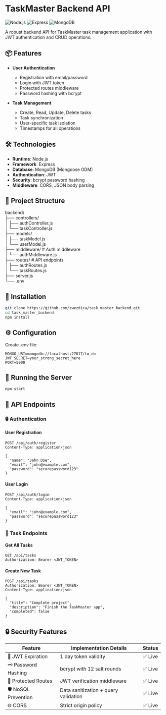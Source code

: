 # TaskMaster Backend API

![Node.js](https://img.shields.io/badge/Node.js-18.x-green)
![Express](https://img.shields.io/badge/Express-4.x-lightgrey)
![MongoDB](https://img.shields.io/badge/MongoDB-6.x-green)

A robust backend API for TaskMaster task management application with JWT authentication and CRUD operations.

## 📦 Features

- **User Authentication**
  - Registration with email/password
  - Login with JWT token
  - Protected routes middleware
  - Password hashing with bcrypt

- **Task Management**
  - Create, Read, Update, Delete tasks
  - Task synchronization
  - User-specific task isolation
  - Timestamps for all operations

## 🛠 Technologies

- **Runtime**: Node.js
- **Framework**: Express
- **Database**: MongoDB (Mongoose ODM)
- **Authentication**: JWT
- **Security**: bcrypt password hashing
- **Middleware**: CORS, JSON body parsing

## 📂 Project Structure
backend/    
├── controllers/    
│ ├── authController.js    
│ └── taskController.js    
├── models/    
│ ├── taskModel.js    
│ └── userModel.js    
├── middleware/ # Auth middleware    
│ └── authMiddleware.js    
├── routes/ # API endpoints    
│ ├── authRoutes.js    
│ └── taskRoutes.js    
├── server.js     
└── .env     


## 🚀 Installation



```bash
git clone https://github.com/zwezdica/task_master_backend.git
cd task_master_backend
npm install
```

## ⚙️ Configuration

Create .env file:

```env
MONGO_URI=mongodb://localhost:27017/to_do
JWT_SECRET=your_strong_secret_here
PORT=5000
```

## 🏃 Running the Server

```bash
npm start
```

## 📡 API Endpoints

### 🔒 Authentication

#### User Registration
```http
POST /api/auth/register
Content-Type: application/json

{
  "name": "John Doe",
  "email": "john@example.com",
  "password": "securepassword123"
}
```

#### User Login
```http
POST /api/auth/login
Content-Type: application/json

{
  "email": "john@example.com",
  "password": "securepassword123"
}
```

### 📝 Task Endpoints

#### Get All Tasks
```http
GET /api/tasks
Authorization: Bearer <JWT_TOKEN>
```

#### Create New Task
```http
POST /api/tasks
Authorization: Bearer <JWT_TOKEN>
Content-Type: application/json

{
  "title": "Complete project",
  "description": "Finish the TaskMaster app", 
  "completed": false
}
```




## 🔒 Security Features

| Feature               | Implementation Details                  | Status  |
|-----------------------|----------------------------------------|---------|
| 🔐 JWT Expiration     | 1 day token validity                   | ✅ Live |
| 🗝️ Password Hashing   | bcrypt with 12 salt rounds             | ✅ Live |
| 🚧 Protected Routes   | JWT verification middleware            | ✅ Live |
| 🛡️ NoSQL Prevention   | Data sanitization + query validation   | ✅ Live |
| 🌐 CORS               | Strict origin policy                   | ✅ Live |
